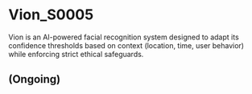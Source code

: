 # Vion_S0005
Vion is an AI-powered facial recognition system designed to adapt its confidence thresholds based on context (location, time, user behavior) while enforcing strict ethical safeguards.

## (Ongoing)
